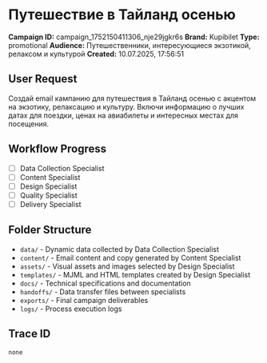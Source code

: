 # Путешествие в Тайланд осенью

**Campaign ID:** campaign_1752150411306_nje29jgkr6s
**Brand:** Kupibilet
**Type:** promotional
**Audience:** Путешественники, интересующиеся экзотикой, релаксом и культурой
**Created:** 10.07.2025, 17:56:51

## User Request
Создай email кампанию для путешествия в Тайланд осенью с акцентом на экзотику, релаксацию и культуру. Включи информацию о лучших датах для поездки, ценах на авиабилеты и интересных местах для посещения.

## Workflow Progress
- [ ] Data Collection Specialist
- [ ] Content Specialist  
- [ ] Design Specialist
- [ ] Quality Specialist
- [ ] Delivery Specialist

## Folder Structure

- `data/` - Dynamic data collected by Data Collection Specialist
- `content/` - Email content and copy generated by Content Specialist
- `assets/` - Visual assets and images selected by Design Specialist
- `templates/` - MJML and HTML templates created by Design Specialist
- `docs/` - Technical specifications and documentation
- `handoffs/` - Data transfer files between specialists
- `exports/` - Final campaign deliverables
- `logs/` - Process execution logs

## Trace ID
`none`

